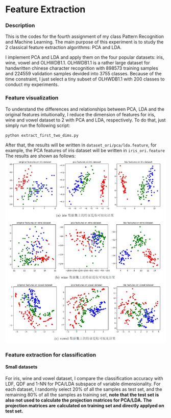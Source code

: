# Feature Extraction

### Description
This is the codes for the fourth assignment of my class Pattern Recognition and Machine Learning.
The main purpose of this experiment is to study the 2 classical feature extraction
algorithms: PCA and LDA.

I implement PCA and LDA and apply them on the four popular datasets: iris, wine, vowel and OLHWDB1.1. 
OLHWDB1.1 is a rather large dataset for handwritten chinese character recognition with 898573 training 
samples and 224559 validation samples devided into 3755 classes. Because of the time constraint, I just 
select a tiny subset of OLHWDB1.1 with 200 classes to conduct my experiments.

### Feature visualization
To understand the differences and relationships between PCA, LDA and the original features intuitionally, 
I reduce the dimension of features for iris, wine and vowel dataset to 2 with PCA and LDA, respectively.
To do that, just simply run the following script:
```shell
python extract_first_two_dims.py
```
After that, the results will be written in `dataset_ori/pca/lda.feature`, for example, the PCA features 
of iris dataset will be written in `iris_ori.feature` The results are shown as follows:
![](https://github.com/tlzhao-casia/PatternRecognitionAssignment/blob/master/FeatureExtraction/jpgs/feature_visualization.JPG) 

### Feature extraction for classification
#### Small datasets
For iris, wine and vowel dataset, I compare the classification accuracy with LDF, QDF and 1-NN for PCA/LDA subspace of 
variable dimensionality. For each dataset, I randomly select 20% of all the samples as test set, and the remaining 
80% of all the samples as training set, 
**note that the test set is also not used to calculate the projection matrices for PCA/LDA. The projection matrices are**
**calculated on training set and directly applyed on test set.**
 
